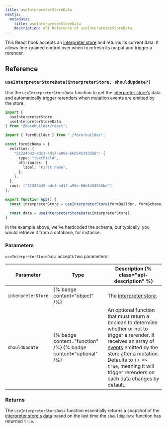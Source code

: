 ```yaml
---
title: useInterpreterStoreData
nextjs:
  metadata:
    title: useInterpreterStoreData
    description: API Reference of useInterpreterStoreData.
---
```


This React hook accepts an [interpreter store](/docs/api/react/use-interpreter-store) and returns its current data. It allows fine-grained control over when to refresh its output and trigger a rerender.

## Reference

### `useInterpreterStoreData(interpreterStore, shouldUpdate?)`

Use the `useInterpreterStoreData` function to get the [interpreter store's](/docs/api/use-interpreter-store) data and automatically trigger rerenders when mutation events are emitted by the store.

```typescript
import {
  useInterpreterStore,
  useInterpreterStoreData,
} from "@basebuilder/react";

import { formBuilder } from "./form-builder";

const formSchema = {
  entities: {
    "51324b32-adc3-4d17-a90e-66b5453935bd": {
      type: "textField",
      attributes: {
        label: "First name",
      },
    },
  },
  root: ["51324b32-adc3-4d17-a90e-66b5453935bd"],
};

export function App() {
  const interpreterStore = useInterpreterStore(formBuilder, formSchema);

  const data = useInterpreterStoreData(interpreterStore);
}
```

In the example above, we've hardcoded the schema, but typically, you would retrieve it from a database, for instance.

### Parameters

`useInterpreterStoreData` accepts two parameters:

| Parameter          | Type                                                            | Description {% class="api-description" %}                                                                                                                                                                                                                                                                          |
| ------------------ | --------------------------------------------------------------- | ------------------------------------------------------------------------------------------------------------------------------------------------------------------------------------------------------------------------------------------------------------------------------------------------------------------ |
| `interpreterStore` | {% badge content="object" /%}                                   | The [interpreter store](/docs/api/react/use-interpreter-store).                                                                                                                                                                                                                                                    |
| `shouldUpdate`     | {% badge content="function" /%} {% badge content="optional" /%} | An optional function that must return a boolean to determine whether or not to trigger a rerender. It receives an array of [events](/docs/api/create-interpreter-store#events) emitted by the store after a mutation. Defaults to `() => true`, meaning it will trigger rerenders on each data changes by default. |

### Returns

The `useInterpreterStoreData` function essentially returns a snapshot of the [interpreter store's data](/docs/api/create-interpreter-store#data) based on the last time the `shouldUpdate` function has returned `true`.
